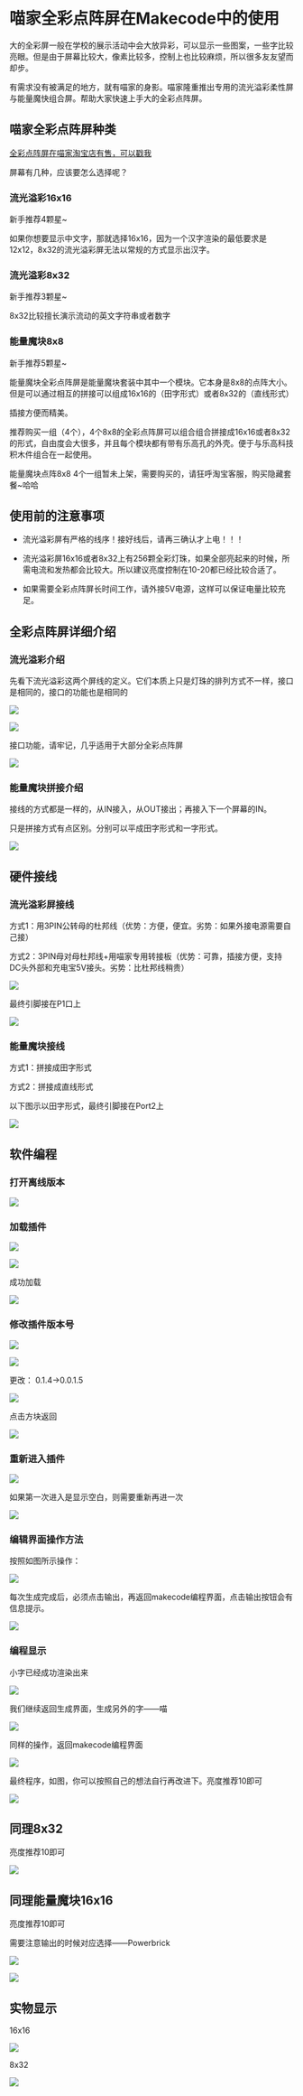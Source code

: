 # 喵家全彩点阵屏在Makecode中的使用

大的全彩屏一般在学校的展示活动中会大放异彩，可以显示一些图案，一些字比较亮眼。但是由于屏幕比较大，像素比较多，控制上也比较麻烦，所以很多友友望而却步。

有需求没有被满足的地方，就有喵家的身影。喵家隆重推出专用的流光溢彩柔性屏与能量魔快组合屏。帮助大家快速上手大的全彩点阵屏。

## 喵家全彩点阵屏种类

[全彩点阵屏在喵家淘宝店有售，可以戳我](https://item.taobao.com/item.htm?spm=a1z10.3-c-s.w4002-21482550023.9.1c7e762esHwtyf&id=569267292484)

屏幕有几种，应该要怎么选择呢？

### 流光溢彩16x16

新手推荐4颗星~

如果你想要显示中文字，那就选择16x16，因为一个汉字渲染的最低要求是12x12，8x32的流光溢彩屏无法以常规的方式显示出汉字。

### 流光溢彩8x32

新手推荐3颗星~

8x32比较擅长演示流动的英文字符串或者数字

### 能量魔块8x8

新手推荐5颗星~

能量魔块全彩点阵屏是能量魔块套装中其中一个模块。它本身是8x8的点阵大小。但是可以通过相互的拼接可以组成16x16的（田字形式）或者8x32的（直线形式）

插接方便而精美。

推荐购买一组（4个），4个8x8的全彩点阵屏可以组合组合拼接成16x16或者8x32的形式，自由度会大很多，并且每个模块都有带有乐高孔的外壳。便于与乐高科技积木件组合在一起使用。

能量魔块点阵8x8 4个一组暂未上架，需要购买的，请狂呼淘宝客服，购买隐藏套餐~哈哈

## 使用前的注意事项

- 流光溢彩屏有严格的线序！接好线后，请再三确认才上电！！！

- 流光溢彩屏16x16或者8x32上有256颗全彩灯珠，如果全部亮起来的时候，所需电流和发热都会比较大。所以建议亮度控制在10-20都已经比较合适了。
- 如果需要全彩点阵屏长时间工作，请外接5V电源，这样可以保证电量比较充足。

## 全彩点阵屏详细介绍

### 流光溢彩介绍

先看下流光溢彩这两个屏线的定义。它们本质上只是灯珠的排列方式不一样，接口是相同的，接口的功能也是相同的

![](neomatrix/01.png)

![](neomatrix/02.png)

接口功能，请牢记，几乎适用于大部分全彩点阵屏

![](neomatrix/03.png)

### 能量魔块拼接介绍

接线的方式都是一样的，从IN接入，从OUT接出；再接入下一个屏幕的IN。

只是拼接方式有点区别。分别可以平成田字形式和一字形式。

![](neomatrix/04.png)

## 硬件接线

### 流光溢彩屏接线

方式1：用3PIN公转母的杜邦线（优势：方便，便宜。劣势：如果外接电源需要自己接）

方式2：3PIN母对母杜邦线+用喵家专用转接板（优势：可靠，插接方便，支持DC头外部和充电宝5V接头。劣势：比杜邦线稍贵）

![](neomatrix/05.png)

最终引脚接在P1口上

![](neomatrix/07.png)

### 能量魔块接线

方式1：拼接成田字形式

方式2：拼接成直线形式

以下图示以田字形式，最终引脚接在Port2上

![](neomatrix/06.png)

## 软件编程

### 打开离线版本

![](neomatrix/08.png)

### 加载插件

![](neomatrix/09.png)

![](neomatrix/10.png)

成功加载

![](neomatrix/11.png)

### 修改插件版本号

![](neomatrix/12.png)

![](neomatrix/13.png)

更改： 0.1.4->0.0.1.5

![](neomatrix/14.png)

点击方块返回

![](neomatrix/15.png)


### 重新进入插件

![](neomatrix/16.png)

如果第一次进入是显示空白，则需要重新再进一次

![](neomatrix/17.png)

### 编辑界面操作方法

按照如图所示操作：

![](neomatrix/18.png)

每次生成完成后，必须点击输出，再返回makecode编程界面，点击输出按钮会有信息提示。

![](neomatrix/19.png)

### 编程显示

小字已经成功渲染出来

![](neomatrix/20.png)

我们继续返回生成界面，生成另外的字——喵

![](neomatrix/21.png)

同样的操作，返回makecode编程界面

![](neomatrix/22.png)

最终程序，如图，你可以按照自己的想法自行再改进下。亮度推荐10即可

![](neomatrix/23.png)

## 同理8x32

亮度推荐10即可

![](neomatrix/24.png)

## 同理能量魔块16x16

亮度推荐10即可

需要注意输出的时候对应选择——Powerbrick

![](neomatrix/26.png)

![](neomatrix/25.png)

## 实物显示

16x16

![](neomatrix/02.gif)

8x32

![](neomatrix/01.gif)
